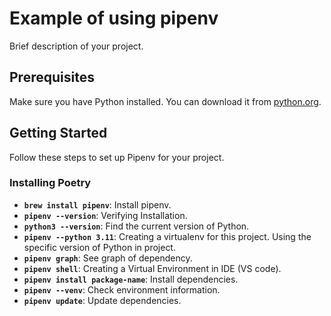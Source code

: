 # Example of using pipenv

Brief description of your project.

## Prerequisites

Make sure you have Python installed. You can download it from [python.org](https://www.python.org/).

## Getting Started

Follow these steps to set up Pipenv for your project.

### Installing Poetry

- **`brew install pipenv`**: Install pipenv.
- **`pipenv --version`**: Verifying Installation.
- **`python3 --version`**: Find the current version of Python.
- **`pipenv --python 3.11`**: Creating a virtualenv for this project. Using the specific version of Python in project.
- **`pipenv graph`**: See graph of dependency.
- **`pipenv shell`**: Creating a Virtual Environment in  IDE (VS code).
- **`pipenv install package-name`**: Install dependencies.
- **`pipenv --venv`**: Check environment information.
- **`pipenv update`**: Update dependencies.
